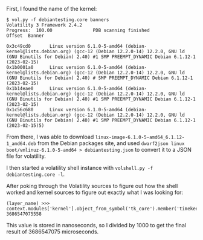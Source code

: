 First, I found the name of the kernel:

```
$ vol.py -f debiantesting.core banners
Volatility 3 Framework 2.4.2
Progress:  100.00               PDB scanning finished                       
Offset  Banner

0x3c49cd0       Linux version 6.1.0-5-amd64 (debian-kernel@lists.debian.org) (gcc-12 (Debian 12.2.0-14) 12.2.0, GNU ld (GNU Binutils for Debian) 2.40) #1 SMP PREEMPT_DYNAMIC Debian 6.1.12-1 (2023-02-15)
0x1b0001a0      Linux version 6.1.0-5-amd64 (debian-kernel@lists.debian.org) (gcc-12 (Debian 12.2.0-14) 12.2.0, GNU ld (GNU Binutils for Debian) 2.40) # SMP PREEMPT_DYNAMIC Debian 6.1.12-1 (2023-02-15)
0x1b14eae0      Linux version 6.1.0-5-amd64 (debian-kernel@lists.debian.org) (gcc-12 (Debian 12.2.0-14) 12.2.0, GNU ld (GNU Binutils for Debian) 2.40) #1 SMP PREEMPT_DYNAMIC Debian 6.1.12-1 (2023-02-15)
0x1c56c680      Linux version 6.1.0-5-amd64 (debian-kernel@lists.debian.org) (gcc-12 (Debian 12.2.0-14) 12.2.0, GNU ld (GNU Binutils for Debian) 2.40) #1 SMP PREEMPT_DYNAMIC Debian 6.1.12-1 (2023-02-15)5)
```

From there, I was able to download `linux-image-6.1.0-5-amd64_6.1.12-1_amd64.deb` from the Debian packages site,
and used `dwarf2json linux boot/vmlinuz-6.1.0-5-amd64 > debiantesting.json` to convert it to a JSON file for volatility.

I then started a volatility shell instance with `volshell.py -f debiantesting.core -l`.

After poking through the Volatility sources to figure out how the shell worked and kernel sources to figure out exactly what I was looking for:
```
(layer_name) >>> context.modules['kernel'].object_from_symbol('tk_core').member('timekeeper').member('tkr_mono').member('base')
3686547075558
```

This value is stored in nanoseconds, so I divided by 1000 to get the final result of 3686547075 microseconds.
